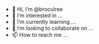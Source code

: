 - 👋 Hi, I’m @broculree
- 👀 I’m interested in ...
- 🌱 I’m currently learning ...
- 💞️ I’m looking to collaborate on ...
- 📫 How to reach me ...

<!---
broculree/broculree is a ✨ special ✨ repository because its `README.md` (this file) appears on your GitHub profile.
You can click the Preview link to take a look at your changes.
--->
